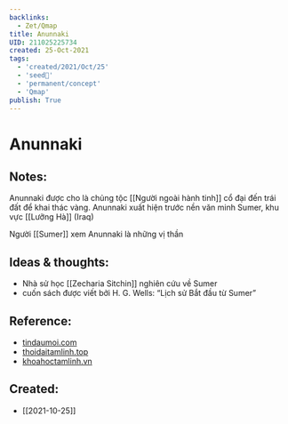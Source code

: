 ```yaml
---
backlinks:
  - Zet/Qmap
title: Anunnaki
UID: 211025225734
created: 25-Oct-2021
tags:
  - 'created/2021/Oct/25'
  - 'seed🥜'
  - 'permanent/concept'
  - 'Qmap'
publish: True
---
```

# Anunnaki

## Notes:
Anunnaki được cho là chủng tộc [[Người ngoài hành tinh]] cổ đại đến trái đất để khai thác vàng. Anunnaki xuất hiện trước nền văn minh Sumer, khu vực [[Lưỡng Hà]] (Iraq)

Người [[Sumer]] xem Anunnaki là những vị thần

## Ideas & thoughts:
- Nhà sử học [[Zecharia Sitchin]] nghiên cứu về Sumer
- cuốn sách được viết bởi H. G. Wells: “Lịch sử Bắt đầu từ Sumer”

## Reference:
- [tindaumoi.com](https://tindaumoi.com/anunnaki--chung-nguoi-ngoai-hanh-tinh-tung-den-trai-at.html)
- [thoidaitamlinh.top](https://www.thoidaitamlinh.top/2018/11/top-14-su-that-ve-nguoi-ngoai-hanh-tinh-Anunnaki.html)
- [khoahoctamlinh.vn](https://khoahoctamlinh.vn/kham-pha/chinh-phu-iraq-thua-nhan-chung-nguoi-ngoai-hanh-tinh-anunnaki-la-co-that-1330.html)
## Created:
- [[2021-10-25]]
